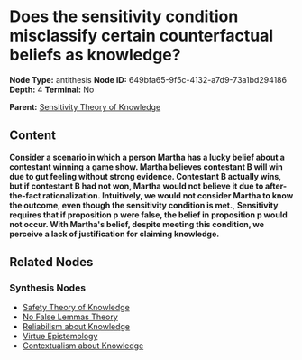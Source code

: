 # Does the sensitivity condition misclassify certain counterfactual beliefs as knowledge?

**Node Type:** antithesis
**Node ID:** 649bfa65-9f5c-4132-a7d9-73a1bd294186
**Depth:** 4
**Terminal:** No

**Parent:** [Sensitivity Theory of Knowledge](sensitivity-theory-of-knowledge-synthesis-0a242532-dac7-4e26-becf-2c608ac75862.md)

## Content

**Consider a scenario in which a person Martha has a lucky belief about a contestant winning a game show. Martha believes contestant B will win due to gut feeling without strong evidence. Contestant B actually wins, but if contestant B had not won, Martha would not believe it due to after-the-fact rationalization. Intuitively, we would not consider Martha to know the outcome, even though the sensitivity condition is met.**, **Sensitivity requires that if proposition p were false, the belief in proposition p would not occur. With Martha's belief, despite meeting this condition, we perceive a lack of justification for claiming knowledge.**

## Related Nodes

### Synthesis Nodes

- [Safety Theory of Knowledge](safety-theory-of-knowledge-synthesis-490b12f0-0772-40e7-bd5c-70124b2f8ddc.md)
- [No False Lemmas Theory](no-false-lemmas-theory-synthesis-e677e39c-b5db-4cec-aa47-46820b4b9a94.md)
- [Reliabilism about Knowledge](reliabilism-about-knowledge-synthesis-a0851b20-a0ca-4089-88ff-3197d78ed5bc.md)
- [Virtue Epistemology](virtue-epistemology-synthesis-ab60ecf4-e0b1-4d00-bceb-6eb11b76ce21.md)
- [Contextualism about Knowledge](contextualism-about-knowledge-synthesis-aba88281-755c-432c-8310-9597c0ba9f25.md)
